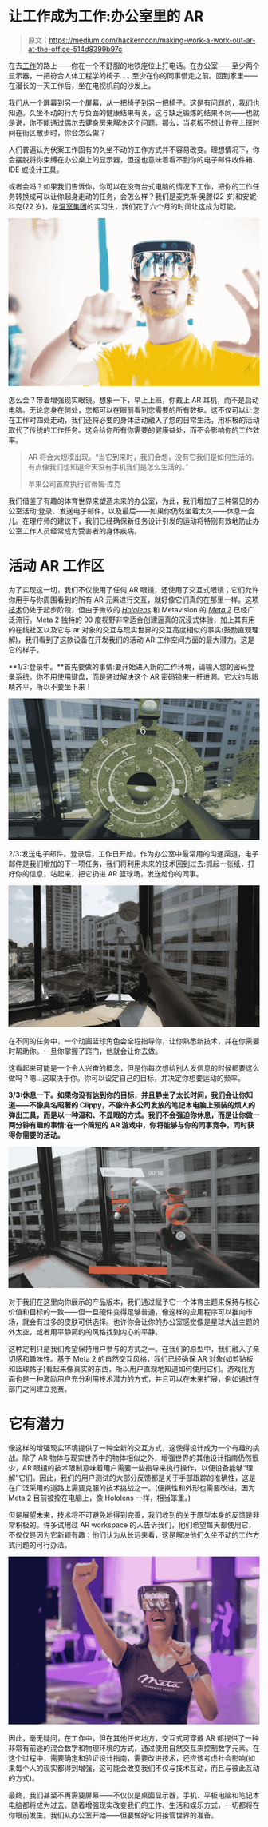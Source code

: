 # 让工作成为工作:办公室里的 AR

> 原文：<https://medium.com/hackernoon/making-work-a-work-out-ar-at-the-office-514d8399b97c>

在去[工作](https://hackernoon.com/tagged/work)的路上——你在一个不舒服的地铁座位上打电话。在办公室——至少两个显示器，一把符合人体工程学的椅子……至少在你的同事借走之前。回到家里——在漫长的一天工作后，坐在电视机前的沙发上。

我们从一个屏幕到另一个屏幕，从一把椅子到另一把椅子。这是有问题的，我们也知道。久坐不动的行为与负面的健康结果有关，这与缺乏锻炼的结果不同——也就是说，你不能通过偶尔去健身房来解决这个问题。那么，当老板不想让你在上班时间在街区散步时，你会怎么做？

人们普遍认为伏案工作固有的久坐不动的工作方式并不容易改变。理想情况下，你会摆脱将你束缚在办公桌上的显示器，但这也意味着看不到你的电子邮件收件箱、IDE 或设计工具。

或者会吗？如果我们告诉你，你可以在没有台式电脑的情况下工作，把你的工作任务转换成可以让你起身走动的任务，会怎么样？我们是麦克斯·奥滕(22 岁)和安妮·科克(22 岁)，是[温室集团](https://www.greenhousegroup.com/)的实习生，我们花了六个月的时间让这成为可能。

![](img/1ac2a2294cd4b2ff3f4cd96340220e00.png)

怎么会？带着增强现实眼镜。想象一下，早上上班，你戴上 AR 耳机，而不是启动电脑。无论您身在何处，您都可以在眼前看到您需要的所有数据。这不仅可以让您在工作时四处走动，我们还将必要的身体活动融入了您的日常生活，用积极的活动取代了传统的工作任务。这会给你所有你需要的健康益处，而不会影响你的工作效率。

> AR 将会大规模出现。“当它到来时，我们会想，没有它我们是如何生活的。有点像我们想知道今天没有手机我们是怎么生活的。”
> 
> 苹果公司首席执行官蒂姆·库克

我们借鉴了有趣的体育世界来塑造未来的办公室，为此，我们增加了三种常见的办公室活动:登录、发送电子邮件，以及最后——如果你仍然坐着太久——休息一会儿。在理疗师的建议下，我们已经确保新任务设计引发的运动将特别有效地防止办公室工作人员经常成为受害者的身体疾病。

# 活动 AR 工作区

为了实现这一切，我们不仅使用了任何 AR 眼镜，还使用了交互式眼镜；它们允许你用手与你周围看到的所有 AR 元素进行交互，就好像它们真的在那里一样。这项[技术](https://hackernoon.com/tagged/technology)仍处于起步阶段，但由于微软的 [*Hololens*](https://www.microsoft.com/en-us/hololens) 和 Metavision 的 [*Meta 2*](http://www.metavision.com/) 已经广泛流行。Meta 2 独特的 90 度视野非常适合创建逼真的沉浸式体验，加上其有用的在线社区以及它与 ar 对象的交互与现实世界的交互高度相似的事实(鼓励直观理解)，我们看到了这款设备在开发我们的活动 AR 工作空间方面的最大潜力。这是它的样子。

**1/3:登录中。**首先要做的事情:要开始进入新的工作环境，请输入您的密码登录系统。你不用使用键盘，而是通过解决这个 AR 密码锁来一杆进洞。它大约与眼睛齐平，所以不要坐下来！

![](img/9edfe15e39ebcc0804fd34c72758752e.png)

2/3:发送电子邮件。登录后，工作日开始。作为办公室中最常用的沟通渠道，电子邮件是我们增加的下一项任务，我们将利用未来的技术回到过去:抓起一张纸，打好你的信息，站起来，把它扔进 AR 篮球场，发送给你的同事。

![](img/1a2e18197a0dfe70c300bf0b93888f30.png)

在不同的任务中，一个动画篮球角色会全程指导你，让你熟悉新技术，并在你需要时帮助你。一旦你掌握了窍门，他就会让你去做。

这看起来可能是一个令人兴奋的概念，但是你每次想给别人发信息的时候都要这么做吗？嗯…这取决于你。你可以设定自己的目标，并决定你想要运动的频率。

**3/3:休息一下。如果你没有达到你的目标，并且静坐了太长时间，我们会让你知道——不像臭名昭著的 Clippy，不像许多公司发放的笔记本电脑上预装的烦人的弹出工具，而是以一种温和、不显眼的方式。我们不会强迫你休息，而是让你做一两分钟有趣的事情:在一个简短的 AR 游戏中，你将能够与你的同事竞争，同时获得你需要的活动。**

![](img/11633cb180700eefd4ca8767a053ec0b.png)

对于我们在这里向你展示的产品版本，我们通过赋予它一个体育主题来保持与核心价值和目标的一致——但一旦硬件变得足够普通，像这样的应用程序可以推向市场，就会有过多的皮肤可供选择。也许你会让你的办公室感觉像是星球大战主题的外太空，或者用平静简约的风格找到内心的平静。

这种定制只是我们希望保持用户参与的方式之一。在我们的原型中，我们融入了亲切感和趣味性。基于 Meta 2 的自然交互风格，我们已经确保 AR 对象(如剪贴板和篮球帖子)看起来像真实的东西，所以用户直观地知道如何使用它们。游戏化方面也是一种激励用户充分利用技术潜力的方式，并且可以在未来扩展，例如通过在部门之间建立竞赛。

# 它有潜力

像这样的增强现实环境提供了一种全新的交互方式，这使得设计成为一个有趣的挑战。除了 AR 物体与现实世界中的物体相似之外，增强世界的其他设计指南仍然很少，AR 眼镜的技术限制意味着用户需要一些指导来执行操作，以便设备能够“理解”它们。因此，我们的用户测试的大部分反馈都是关于手部跟踪的准确性，这是在广泛采用的道路上需要克服的技术挑战之一。(便携性和外形也需要改进，因为 Meta 2 目前被拴在电脑上，像 Hololens 一样，相当笨重。)

但是展望未来，技术将不可避免地得到完善，我们收到的关于原型本身的反馈是非常积极的。许多试用过 AR workspace 的人告诉我们，他们希望每天都使用它，不仅仅是因为它新颖有趣；他们认为从长远来看，这是解决他们久坐不动的工作方式问题的可行办法。

![](img/2c5b9d7c943feb0e80c4645b0fa110d7.png)

因此，毫无疑问，在工作中，但在其他任何地方，交互式可穿戴 AR 都提供了一种非常有前途的混合数字和物理环境的方式，通过使用自然交互来控制数字元素。在这个过程中，需要确定和验证设计指南，需要改进技术，还应该考虑社会影响(如果每个人的现实都得到增强，这可能会改变我们不仅与技术互动，而且与彼此互动的方式)。

最终，我们甚至不再需要屏幕——不仅仅是桌面显示器，手机、平板电脑和笔记本电脑都将成为过去。随着增强现实改变我们的工作、生活和娱乐方式，一切都将在你眼前发生。我们从办公室开始——但要做好它将接管世界的准备。